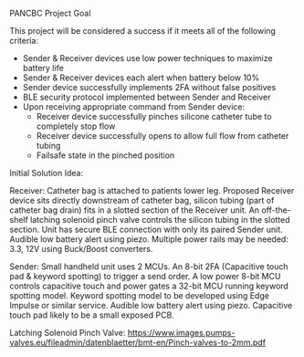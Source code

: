 PANCBC Project Goal

This project will be considered a success if it meets all of the following criteria:

 - Sender & Receiver devices use low power techniques to maximize battery life
 - Sender & Receiver devices each alert when battery below 10%
 - Sender device successfully implements 2FA without false positives
 - BLE security protocol implemented between Sender and Receiver
 - Upon receiving appropriate command from Sender device:
	 - Receiver device successfully pinches silicone catheter tube to completely stop flow
	 - Receiver device successfully opens to allow full flow from catheter tubing
	 - Failsafe state in the pinched position
	 

Initial Solution Idea:
	
Receiver:
Catheter bag is attached to patients lower leg. Proposed Receiver device sits directly downstream
of catheter bag, silicon tubing (part of catheter bag drain) fits in a slotted section of the
Receiver unit. An off-the-shelf latching solenoid pinch valve controls the silicon tubing in the slotted section.
Unit has secure BLE connection with only its paired Sender unit.
Audible low battery alert using piezo.
Multiple power rails may be needed: 3.3, 12V using Buck/Boost converters. 

Sender:
Small handheld unit uses 2 MCUs. An 8-bit 2FA (Capacitive touch pad & keyword spotting) to trigger a send order. 
A low power 8-bit MCU controls capacitive touch and power gates a 32-bit MCU running keyword spotting model.
Keyword spotting model to be developed using Edge Impulse or similar service. Audible low battery alert using piezo.
Capacitive touch pad likely to be a small exposed PCB.

Latching Solenoid Pinch Valve:
https://www.images.pumps-valves.eu/fileadmin/datenblaetter/bmt-en/Pinch-valves-to-2mm.pdf

